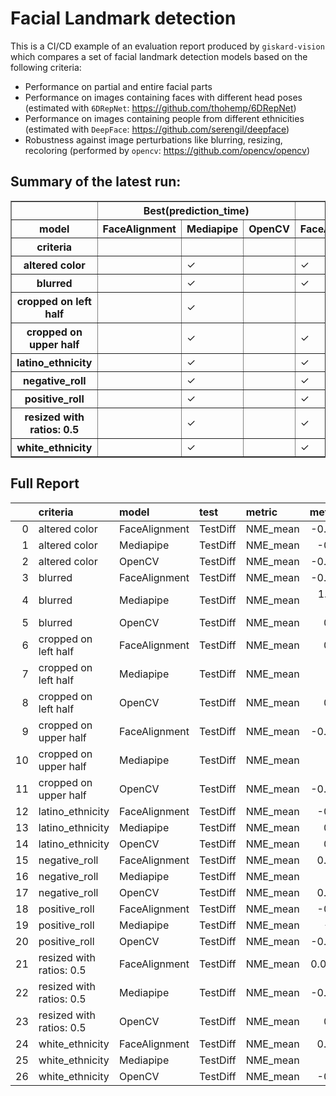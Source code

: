 # Facial Landmark detection

This is a CI/CD example of an evaluation report produced by `giskard-vision` which compares a set of facial landmark detection models based on the following criteria:

- Performance on partial and entire facial parts
- Performance on images containing faces with different head poses (estimated with `6DRepNet`: https://github.com/thohemp/6DRepNet)
- Performance on images containing people from different ethnicities (estimated with `DeepFace`: https://github.com/serengil/deepface)
- Robustness against image perturbations like blurring, resizing, recoloring (performed by `opencv`: https://github.com/opencv/opencv)

## Summary of the latest run:
<table border="1" class="dataframe">
  <thead>
    <tr>
      <th></th>
      <th colspan="3" halign="left">Best(prediction_time)</th>
      <th colspan="3" halign="left">Best(prediction_fail_rate)</th>
      <th colspan="3" halign="left">Best(metric_value)</th>
    </tr>
    <tr>
      <th>model</th>
      <th>FaceAlignment</th>
      <th>Mediapipe</th>
      <th>OpenCV</th>
      <th>FaceAlignment</th>
      <th>Mediapipe</th>
      <th>OpenCV</th>
      <th>FaceAlignment</th>
      <th>Mediapipe</th>
      <th>OpenCV</th>
    </tr>
    <tr>
      <th>criteria</th>
      <th></th>
      <th></th>
      <th></th>
      <th></th>
      <th></th>
      <th></th>
      <th></th>
      <th></th>
      <th></th>
    </tr>
  </thead>
  <tbody>
    <tr>
      <th>altered color</th>
      <td></td>
      <td>✓</td>
      <td></td>
      <td>✓</td>
      <td></td>
      <td></td>
      <td></td>
      <td>✓</td>
      <td></td>
    </tr>
    <tr>
      <th>blurred</th>
      <td></td>
      <td>✓</td>
      <td></td>
      <td>✓</td>
      <td></td>
      <td></td>
      <td>✓</td>
      <td></td>
      <td></td>
    </tr>
    <tr>
      <th>cropped on left half</th>
      <td></td>
      <td>✓</td>
      <td></td>
      <td></td>
      <td></td>
      <td>✓</td>
      <td>✓</td>
      <td></td>
      <td></td>
    </tr>
    <tr>
      <th>cropped on upper half</th>
      <td></td>
      <td>✓</td>
      <td></td>
      <td>✓</td>
      <td></td>
      <td></td>
      <td>✓</td>
      <td></td>
      <td></td>
    </tr>
    <tr>
      <th>latino_ethnicity</th>
      <td></td>
      <td>✓</td>
      <td></td>
      <td>✓</td>
      <td></td>
      <td></td>
      <td>✓</td>
      <td></td>
      <td></td>
    </tr>
    <tr>
      <th>negative_roll</th>
      <td></td>
      <td>✓</td>
      <td></td>
      <td>✓</td>
      <td></td>
      <td></td>
      <td></td>
      <td></td>
      <td>✓</td>
    </tr>
    <tr>
      <th>positive_roll</th>
      <td></td>
      <td>✓</td>
      <td></td>
      <td>✓</td>
      <td></td>
      <td></td>
      <td></td>
      <td>✓</td>
      <td></td>
    </tr>
    <tr>
      <th>resized with ratios: 0.5</th>
      <td></td>
      <td>✓</td>
      <td></td>
      <td>✓</td>
      <td></td>
      <td></td>
      <td></td>
      <td>✓</td>
      <td></td>
    </tr>
    <tr>
      <th>white_ethnicity</th>
      <td></td>
      <td>✓</td>
      <td></td>
      <td>✓</td>
      <td></td>
      <td></td>
      <td></td>
      <td>✓</td>
      <td></td>
    </tr>
  </tbody>
</table>

## Full Report
|    | criteria                 | model         | test     | metric   |   metric_value | Best(metric_value)   |   prediction_time | Best(prediction_time)   |   prediction_fail_rate | Best(prediction_fail_rate)   |
|---:|:-------------------------|:--------------|:---------|:---------|---------------:|:---------------------|------------------:|:------------------------|-----------------------:|:-----------------------------|
|  0 | altered color            | FaceAlignment | TestDiff | NME_mean |   -0.0186375   |                      |          5.03655  |                         |               0        | ✓                            |
|  1 | altered color            | Mediapipe     | TestDiff | NME_mean |   -0.325044    | ✓                    |          0.358343 | ✓                       |               0.8      |                              |
|  2 | altered color            | OpenCV        | TestDiff | NME_mean |   -0.0013471   |                      |          1.9769   |                         |               0        |                              |
|  3 | blurred                  | FaceAlignment | TestDiff | NME_mean |   -0.0205122   | ✓                    |          5.05825  |                         |               0        | ✓                            |
|  4 | blurred                  | Mediapipe     | TestDiff | NME_mean |    1.24002e-06 |                      |          0.444534 | ✓                       |               0        |                              |
|  5 | blurred                  | OpenCV        | TestDiff | NME_mean |    0.103017    |                      |          1.86546  |                         |               0        |                              |
|  6 | cropped on left half     | FaceAlignment | TestDiff | NME_mean |    0.168412    | ✓                    |         10.8528   |                         |               0.782353 |                              |
|  7 | cropped on left half     | Mediapipe     | TestDiff | NME_mean |  nan           |                      |          0.36545  | ✓                       |               1        |                              |
|  8 | cropped on left half     | OpenCV        | TestDiff | NME_mean |    0.644057    |                      |          1.43799  |                         |               0.673529 | ✓                            |
|  9 | cropped on upper half    | FaceAlignment | TestDiff | NME_mean |   -0.0915932   | ✓                    |          4.1001   |                         |               0.682353 | ✓                            |
| 10 | cropped on upper half    | Mediapipe     | TestDiff | NME_mean |  nan           |                      |          0.347208 | ✓                       |               1        |                              |
| 11 | cropped on upper half    | OpenCV        | TestDiff | NME_mean |   -0.0402161   |                      |          1.39466  |                         |               0.894118 |                              |
| 12 | latino_ethnicity         | FaceAlignment | TestDiff | NME_mean |   -0.187597    | ✓                    |          3.0042   |                         |               0        | ✓                            |
| 13 | latino_ethnicity         | Mediapipe     | TestDiff | NME_mean |    0.530683    |                      |          0.252486 | ✓                       |               0        |                              |
| 14 | latino_ethnicity         | OpenCV        | TestDiff | NME_mean |    0.784538    |                      |          1.17573  |                         |               0        |                              |
| 15 | negative_roll            | FaceAlignment | TestDiff | NME_mean |    0.0449532   |                      |          4.52012  |                         |               0        | ✓                            |
| 16 | negative_roll            | Mediapipe     | TestDiff | NME_mean |    0.08136     |                      |          0.390565 | ✓                       |               0        |                              |
| 17 | negative_roll            | OpenCV        | TestDiff | NME_mean |    0.0194816   | ✓                    |          1.88354  |                         |               0        |                              |
| 18 | positive_roll            | FaceAlignment | TestDiff | NME_mean |   -0.179813    |                      |          2.98874  |                         |               0        | ✓                            |
| 19 | positive_roll            | Mediapipe     | TestDiff | NME_mean |   -0.32544     | ✓                    |          0.242656 | ✓                       |               0        |                              |
| 20 | positive_roll            | OpenCV        | TestDiff | NME_mean |   -0.0779265   |                      |          1.09336  |                         |               0        |                              |
| 21 | resized with ratios: 0.5 | FaceAlignment | TestDiff | NME_mean |    0.00961674  |                      |          5.02665  |                         |               0        | ✓                            |
| 22 | resized with ratios: 0.5 | Mediapipe     | TestDiff | NME_mean |   -0.0012767   | ✓                    |          0.42235  | ✓                       |               0        |                              |
| 23 | resized with ratios: 0.5 | OpenCV        | TestDiff | NME_mean |    0.079876    |                      |          1.38557  |                         |               0        |                              |
| 24 | white_ethnicity          | FaceAlignment | TestDiff | NME_mean |    0.0985756   |                      |          4.00668  |                         |               0        | ✓                            |
| 25 | white_ethnicity          | Mediapipe     | TestDiff | NME_mean |   -0.2469      | ✓                    |          0.337958 | ✓                       |               0        |                              |
| 26 | white_ethnicity          | OpenCV        | TestDiff | NME_mean |   -0.168421    |                      |          1.623    |                         |               0        |                              |